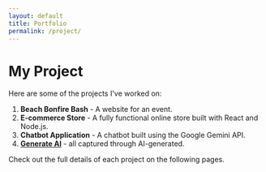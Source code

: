 ```yaml
---
layout: default
title: Portfolio
permalink: /project/
---
```


# My Project

Here are some of the projects I've worked on:

1. **Beach Bonfire Bash** - A website for an event.
2. **E-commerce Store** - A fully functional online store built with React and Node.js.
3. **Chatbot Application** - A chatbot built using the Google Gemini API.
4. **[Generate AI](https://wildanagba45.github.io/AI-generated/)** - all captured through AI-generated.


Check out the full details of each project on the following pages.
